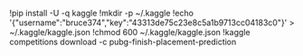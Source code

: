 !pip install -U -q kaggle
!mkdir -p ~/.kaggle
!echo '{"username":"bruce374","key":"43313de75c23e8c5a1b9713cc04183c0"}' > ~/.kaggle/kaggle.json
!chmod 600 ~/.kaggle/kaggle.json
!kaggle competitions download -c pubg-finish-placement-prediction



